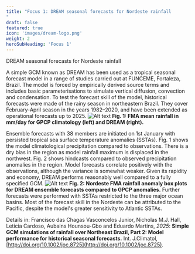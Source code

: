 ```yaml
---
title: "Focus 1: DREAM seasonal forecasts for Nordeste rainfall
"
draft: false
featured: true
icon: 'images/dream-logo.png'
weight: 2
heroSubHeading: 'Focus 1'
---
```


DREAM seasonal forecasts for Nordeste rainfall

A simple GCM known as DREAM has been used as a tropical seasonal forecast model in a range of studies carried out at FUNCEME, Fortaleza, Brazil. The model is forced by empirically derived source terms and includes basic parameterisations to simulate vertical diffusion, convection and condensation. To test the forecast skill of the model, historical forecasts were made of the rainy season in northeastern Brazil. They cover February-April season in the years 1982–2020, and have been extended as operational forecasts up to 2025.
![Alt text](/images/fig_1.1.png)
__Fig. 1: FMA mean rainfall in mm/day for GPCP climatology (left) and DREAM (right).__

Ensemble forecasts with 38 members are initiated on 1st January with persisted tropical sea surface temperature anomalies (SSTAs). Fig. 1 shows the model climatological precipitation compared to observations. There is a dry bias in the region as model rainfall maximum is displaced in the northwest. Fig. 2 shows hindcasts compared to observed precipitation anomalies in the region. Model forecasts correlate positively with the observations, although the variance is somewhat weaker. Given its rapidity and economy, DREAM performs reasonably well compared to a fully specified GCM. 
![Alt text](/images/fig_1.2.png)
__Fig. 2: Nordeste FMA rainfall anomaly box plots for DREAM ensemble forecasts compared to GPCP anomalies.__
Further forecasts were performed with SSTAs restricted to the three major ocean basins. Most of the forecast skill in the Nordeste can be attributed to the Pacific, despite the model's greater sensitivity to Atlantic SSTAs. 

Details in: Francisco das Chagas Vasconcelos Junior, Nicholas M.J. Hall, Leticia Cardoso, Aubains Hounsou-Gbo and Eduardo Martins, _2025_: __Simple GCM simulations of rainfall over Northeast Brazil, Part 2: Model performance for historical seasonal forecasts.__ Int. J.Climatol, [http://doi.org/10.1002/joc.8725](http://doi.org/10.1002/joc.8725).

